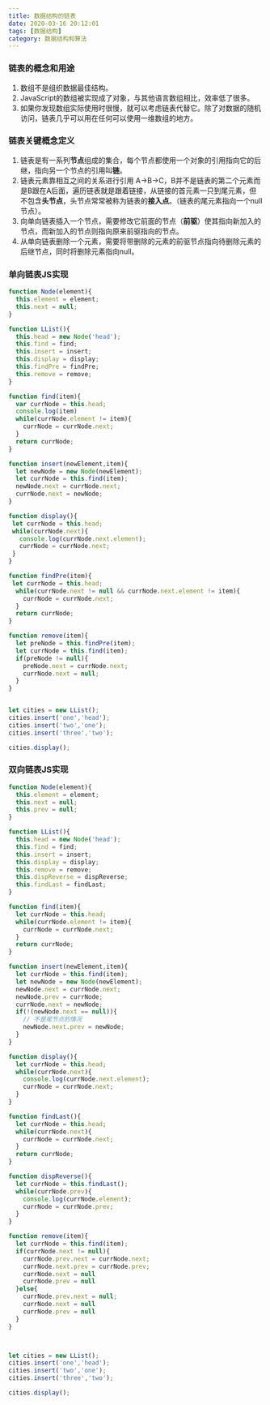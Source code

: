```yaml
---
title: 数据结构的链表
date: 2020-03-16 20:12:01
tags: [数据结构]
category: 数据结构和算法
---
```

### 链表的概念和用途
1. 数组不是组织数据最佳结构。
2. JavaScript的数组被实现成了对象，与其他语言数组相比，效率低了很多。
3. 如果你发现数组实际使用时很慢，就可以考虑链表代替它。除了对数据的随机访问，链表几乎可以用在任何可以使用一维数组的地方。

### 链表关键概念定义
1. 链表是有一系列**节点**组成的集合，每个节点都使用一个对象的引用指向它的后继，指向另一个节点的引用叫**链**。
2. 链表元素靠相互之间的关系进行引用 A->B->C，B并不是链表的第二个元素而是B跟在A后面，遍历链表就是跟着链接，从链接的首元素一只到尾元素，但不包含**头节点**，头节点常常被称为链表的**接入点**。（链表的尾元素指向一个null节点）。
3. 向单向链表插入一个节点，需要修改它前面的节点（**前驱**）使其指向新加入的节点，而新加入的节点则指向原来前驱指向的节点。
4. 从单向链表删除一个元素，需要将带删除的元素的前驱节点指向待删除元素的后继节点，同时将删除元素指向null。

### 单向链表JS实现
```js
function Node(element){
  this.element = element;
  this.next = null;
}

function LList(){
  this.head = new Node('head');
  this.find = find;
  this.insert = insert;
  this.display = display;
  this.findPre = findPre;
  this.remove = remove;
}

function find(item){
  var currNode = this.head;
  console.log(item)
  while(currNode.element != item){
    currNode = currNode.next;
  }
  return currNode;
}

function insert(newElement,item){
  let newNode = new Node(newElement);
  let currNode = this.find(item);
  newNode.next = currNode.next;
  currNode.next = newNode;
}

function display(){
 let currNode = this.head;
 while(currNode.next){
   console.log(currNode.next.element);
   currNode = currNode.next;
 }
}

function findPre(item){
 let currNode = this.head;
  while(currNode.next != null && currNode.next.element != item){
    currNode = currNode.next;
  }
  return currNode;
}

function remove(item){
  let preNode = this.findPre(item);
  let currNode = this.find(item);
  if(preNode != null){
    preNode.next = currNode.next;
    currNode.next = null;
  }
}


let cities = new LList();
cities.insert('one','head');
cities.insert('two','one');
cities.insert('three','two');

cities.display();

```


### 双向链表JS实现
```js
function Node(element){
  this.element = element;
  this.next = null;
  this.prev = null;
}

function LList(){
  this.head = new Node('head');
  this.find = find;
  this.insert = insert;
  this.display = display;
  this.remove = remove;
  this.dispReverse = dispReverse;
  this.findLast = findLast;
}

function find(item){
  let currNode = this.head;
  while(currNode.element != item){
    currNode = currNode.next;
  }
  return currNode;
}

function insert(newElement,item){
  let currNode = this.find(item);
  let newNode = new Node(newElement);
  newNode.next = currNode.next;
  newNode.prev = currNode;
  currNode.next = newNode;
  if(!(newNode.next == null)){
    // 不是尾节点的情况
    newNode.next.prev = newNode;
  }
}

function display(){
  let currNode = this.head;
  while(currNode.next){
    console.log(currNode.next.element);
    currNode = currNode.next;
  }
}

function findLast(){
  let currNode = this.head;
  while(currNode.next){
    currNode = currNode.next;
  }
  return currNode;
}

function dispReverse(){
  let currNode = this.findLast();
  while(currNode.prev){
    console.log(currNode.element);
    currNode = currNode.prev;
  }
}

function remove(item){
  let currNode = this.find(item);
  if(currNode.next != null){
    currNode.prev.next = currNode.next;
    currNode.next.prev = currNode.prev;
    currNode.next = null
    currNode.prev = null
  }else{
    currNode.prev.next = null;
    currNode.next = null
    currNode.prev = null
  }
}



let cities = new LList();
cities.insert('one','head');
cities.insert('two','one');
cities.insert('three','two');

cities.display();

```